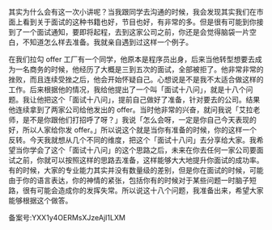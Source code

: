 其实为什么会有这一次小讲呢？当我跟同学去沟通的时候，我会发现其实我们在市面上看到关于面试的这种书籍也好，节目也好，有非常的多。但是很有可能到你接到了一个面试通知，要即将起程，去到这家公司之前，你还是会觉得脑袋一片空白，不知道怎么样去准备。我就亲自遇到过这样一个例子。

在我们拉勾 offer 工厂有一个同学，他原本是程序员出身，后来当他转型想要去成为一名商务的时候，他经历了大概是三到五次的面试，全部被拒了。他非常非常的挫败，而且连续受挫之后，他会开始怀疑自己。心想说是不是我不太适合做这样的工作。后来根据他的情况，我给他提出了一个叫「面试十八问」，就是十八个问题。我让他把这个「面试十八问」，提前自己做好了准备，针对要去的公司。结果他连续拿到了两家公司给他发出的 offer。当时他非常的兴奋，就问我说「艾拉老师，是不是你跟他们打招呼了呀？」我说「怎么会呀，一定是你自己今天表现的好，所以人家给你发 offer。」所以说这个就是当你有准备的时候，你的这样一个反转。今天我就想从几个不同的维度，把这个「面试十八问」去分享给大家。我希望当你学会了这个「面试十八问」的这个思路之后，未来在你去任何一家公司要面试之前，你就可以按照这样的思路去准备，这样能够大大地提升你面试的成功率。有的时候，大家的专业能力其实并没有数量级的差别，但是你在面试的时候，可能由于你的语言表达，你的神情的紧张，包括你有的时候对于某些问题一时脑子短路，很有可能会造成你的发挥失常。所以说这十八个问题，我准备出来，希望大家能够根据这个做答。

备案号:YXX1y4OERMsXJzeAjI1LXM